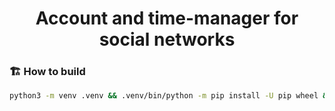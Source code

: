 <div align="center">
  <h1>Account and time-manager for social networks</h1> 
</div>

### 🏗️ How to build

```bash 
python3 -m venv .venv && .venv/bin/python -m pip install -U pip wheel && .venv/bin/pip install -r requirements.txt
```
